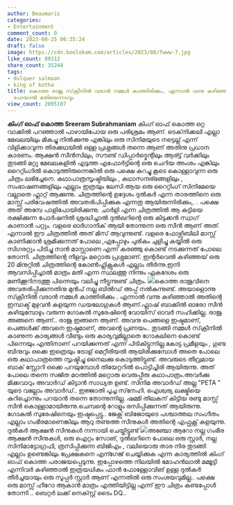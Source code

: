 ```yaml
---
author: Beaumaris
categories:
- Entertainment
comment_count: 0
date: 2023-08-25 06:35:24
draft: false
image: https://cdn.boolokam.com/articles/2023/08/fwww-7.jpg
like_count: 89312
share_count: 35244
tags:
- dulquer salmaan
- king of kotha
title: കൊത്ത രാജു സ്‌ക്രീനിൽ വരാൻ നമ്മൾ കാത്തിരിക്കും, എന്നാൽ വന്നു കഴിഞ്ഞാൽ ഒന്ന്
  പോയാൽ മതിയെന്നാവും
view_count: 2095107
---
```


**കിംഗ് ഓഫ് കൊത്ത** **Sreeram Subrahmaniam** കിംഗ് ഓഫ് കൊത്ത ഒറ്റ വാക്കിൽ പറഞ്ഞാൽ പാഴായിപോയ ഒരു പരിശ്രമം ആണ്. ടെക്‌നിക്കലി എല്ലാ മേഖലയിലും മികച്ചു നിൽക്കുന്നു എങ്കിലും ഒരു സിനിമയുടെ നട്ടെല്ല് എന്ന് വിളിക്കാവുന്ന തിരക്കഥയിൽ ഒള്ള പ്രശ്നങ്ങൾ തന്നെ ആണ് അതിനു പ്രധാന കാരണം. ആക്ഷൻ സീൻസിലും, സൗണ്ട് ഡിപ്പാർട്മെന്റിലും ആര്ട്ട് വർക്കിലും തുടങ്ങി മറ്റു മേഖലകളിൽ എടുത്ത എഫോർട്ടിന്റെ ഒരു ചെറിയ അംശം എങ്കിലും റൈറ്റിംഗിൽ കൊടുത്തിരുന്നെങ്കിൽ ഒരു പക്ഷെ കുറച്ചു കൂടെ കൊള്ളാവുന്ന ഒരു ചിത്രം ലഭിച്ചേനെ. കഥാപാത്രസൃഷ്ടിയിലും , കഥാസന്ദര്ഭങ്ങളിലും , സംഭാഷണങ്ങളിലും എല്ലാം ഇത്രയും ലേസി ആയ ഒരു റൈറ്റിംഗ് സിനിമേയെ വല്ലാതെ ഫ്ലാറ്റ് ആക്കുന്നു. ചിത്രത്തിന്റെ ഉദ്ദേശം ദുൽകർ എന്ന താരത്തിനെ ഒരു മാസ്സ് പരിവേഷത്തിൽ അവതരിപിപ്പിക്കുക എന്നതു ആയിരുന്നിരിക്കും,. . പക്ഷെ അത് അമ്പേ പാളിപോയിരിക്കുന്നു. ചാർളി എന്ന ചിത്രത്തിൽ ആ കുട്ടിയെ രക്ഷിക്കുന്ന പോർഷനിൽ ശ്രദ്ധിച്ചാൽ ദുൽഖറിന്റെ ഒരു കിടുക്കൻ സ്വാഗ് കാണാൻ പറ്റും. വളരെ ഓർഗാനിക് ആയി തോന്നുന്ന ഒരു സീൻ ആണ് അത്. എന്നാൽ ഈ ചിത്രത്തിൽ അത് മിസ് ആവുന്നുണ്ട്. വളരെ ഫോഴ്സിബിലി മാസ്സ് കാണിക്കാൻ ശ്രമിക്കുന്നത് പോലെ ,ഏപ്പോഴും പുരികം ചുളിച്ചു കയ്യിൽ ഒരു സിഗരറ്റും പിടിച്ചു നാൻ മാസ്സാണെ എന്ന് കരഞ്ഞു കൊണ്ട് നടക്കുന്നത് പോലെ തോന്നി. ചിത്രത്തിന്റെ നീളവും മറ്റൊരു പ്രശ്നമാണ്. ഇന്റർവെൽ കഴിഞ്ഞയ് ഒരു 20 മിനുറ്റിൽ ചിത്രത്തിന്റെ കോൺഫ്ലിക്റ്റുകൾ എല്ലാം തീർന്നു.ഇനി ആവസിപ്പിച്ചാൽ മാത്രം മതി എന്ന സ്ഥലത്തു നിന്നും ഏകദേശം ഒരു മണിക്കൂറിനടത്തു പിന്നെയും വലിച്ചു നീട്ടുന്നുണ്ട് ചിത്രം. ![](https://cdn.boolokam.com/articles/2023/08/fwww-7.jpg)കൊത്ത രാജുവിനെ അവതരിപ്പിക്കുന്നതിനു മുൻപ് നല്ല ബിൽഡ് അപ്പ് നൽകുന്നുണ്ട്. അയാളൊന്നു സ്‌ക്രീനിൽ വരാൻ നമ്മൾ കാത്തിരിക്കും . എന്നാൽ വന്നു കഴിഞ്ഞാൽ അതിന്റെ ഇമ്പാക്ട് മുഴുവൻ കളയുന്ന ഡയലോഗുകൾ ആണ്.ഫ്ലാഷ് ബാക്കിൽ ഓരോ സീൻ കഴിയുമ്പോഴും വരുന്ന ഗോകുൽ സുരേഷിന്റെ വോയിസ് ഓവർ സഹിക്കില്ല. രാജു അങ്ങനെ ആണ്.. രാജു ഇങ്ങനെ ആണ്. അവനു പെങ്ങളെ ഇഷ്ടമാണ്, പെങ്ങൾക്ക് അവനെ ഇഷ്ടമാണ്, അവന്റെ പ്രണയം.. തുടങ്ങി നമ്മൾ സ്‌ക്രീനിൽ കാണുന്ന കാര്യങ്ങൾ വീണ്ടും ഒരു കാര്യവുമില്ലാതെ ഗോകുലിനെ കൊണ്ട് പിന്നെയും എന്തിനാണ് പറയിക്കുന്നത് എന്ന് പിടികിട്ടുന്നില്ല.കോട്ട പ്രമീളയും , ഗുണ്ട ബിനുവും ഒക്കെ ഇത്രെയും ട്രോള് മെറ്റീരിയൽ ആയിരിക്കുമ്പോൾ അതെ പോലെ ഒരു കഥാപാത്രത്തെ സൃഷ്ടിച്ചു നൈലക്കു കൊടുത്തിട്ടുണ്ട്. അവരുടെ തീവ്രമായ ബാക് സ്റ്റോറി ഒക്കെ പറയുമ്പോൾ തിയേറ്ററിൽ പൊട്ടിച്ചിരി ആയിരുന്നു. അത് പോലെ തന്നെ സജിത മഠത്തിൽ മറ്റൊരു വെരുപ്പീരു കഥാപാത്രം.അവർക്കു മിക്കവാറും അവാർഡ് കിട്ടാൻ സാധ്യത ഉണ്ട്. സിനിമ അവാർഡ് അല്ല "PETA " യുടെ വല്ലോം അവാർഡ്.. ഇജ്ജാതി പൂച്ച സ്‌നേഹി. ഐശ്വര്യ ലക്ഷ്മിയെ കുറിച്ചൊന്നും പറയാൻ തന്നെ തോന്നുന്നില്ല. ഷമ്മി തിലകന് കിട്ടിയ രണ്ടു മാസ്സ് സീൻ കൊള്ളാമായിരുന്നു.ചെമ്പന്റെ റോളും രസിപ്പിക്കുന്നത് ആയിരുന്നു. ഗോകുൽ സുരേഷിനെയും ഇഷ്ടപ്പെട്ടു.. ജേക്സ് ബിജോയുടെ പശ്ചാത്തല സംഗീതം എല്ലാം ഗംഭീരമാണെങ്കിലും ആറു തണുത്ത സീനുകൾ അതിന്റെ എഫ്ഫക്റ്റ് കളയുന്നു. ദുൽകർ ആക്ഷൻ സീനുകൾ നന്നായി ചെയ്തിട്ടുണ്ട് ![](https://cdn.boolokam.com/articles/2023/08/lullll-1.jpg)അഞ്ചോ ആറോ നല്ല ഗംഭീര ആക്ഷൻ സീനുകൾ, ഒരു ഐറ്റം സോങ്, ദുൽഖറിനെ പോലെ ഒരു സ്റ്റാർ, നല്ല സിനിമാട്ടോഗ്രഫി, ത്രസിപ്പിക്കുന്ന ബിജിഎം , വലിയൊരു താര നിര തുടങ്ങി എല്ലാം ഉണ്ടെങ്കിലും പ്രേക്ഷകനെ എന്ഗേജ് ചെയ്യിക്കുക എന്ന കാര്യത്തിൽ കിംഗ് ഓഫ് കൊത്ത പരാജയപ്പെടുന്നു. ഇപ്പോഴത്തെ നിലയിൽ മോഹൻലാൽ മമ്മൂട്ടി എന്നിവർ കഴിഞ്ഞാൽ ഇത്രയധികം ഫാൻ ഫോള്ളോവിങ് ഉള്ള ദുൽകർ തീർച്ചയായും ഒരു സൂപ്പർ സ്റ്റാർ ആണ് എന്നതിൽ ഒരു സംശയവുമില്ല.. പക്ഷെ ഒരു മാസ്സ് ഹീറോ ആകാൻ മാത്രം എത്തിയിട്ടില്ല എന്ന് ഈ ചിത്രം കണ്ടപ്പോൾ തോന്നി .. ബെറ്റർ ലക്ക് നെക്സ്റ്റ് ടൈം DQ..